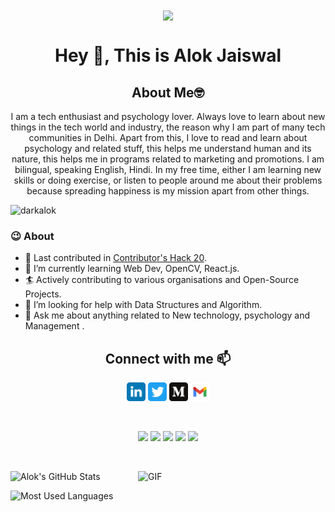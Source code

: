 <div align="center">
<img src="https://user-images.githubusercontent.com/42115530/92640221-9728ca00-f2fa-11ea-8994-c72b26e937de.gif" align="center"/>
</div>
<h1 align='center'>Hey 👋, This is Alok Jaiswal</h1>
<p align = 'center'> 
<h2 align='center'>About Me🤓</h2>
<p align='center'>I am a tech enthusiast and psychology lover. Always love to learn about new things in the tech world and industry, the reason why I am part of many tech communities in Delhi. Apart from this, I love to read and learn
about psychology and related stuff, this helps me understand human and its nature, this helps me in programs related to marketing and promotions. I am bilingual, speaking English, Hindi.
In my free time, either I am learning new skills or doing exercise, or listen to people around me about their problems because spreading happiness is my mission apart from other things.
 <p align="left"> <img src="https://komarev.com/ghpvc/?username=darkalok" alt="darkalok" /> </p>

### 😉 About
- 🔭 Last contributed in [Contributor's Hack 20](https://hakincodes.tech/ "HackinCodes").
- 🌱 I’m currently learning Web Dev, OpenCV, React.js. 
- 🏄‍ Actively contributing to various organisations and Open-Source Projects.
- 🤔 I’m looking for help with Data Structures and Algorithm.
- 💬 Ask me about anything related to New technology, psychology and Management .
</p><h2 align='center'>Connect with me  📫 </h2>
<p align = 'center'> 
 <!--<a href = https://simarpreetsingh-019.github.io target='_blank'> <img src=https://github.com/edent/SuperTinyIcons/blob/master/images/svg/digidentity.svg height='30' weight='30'/></a> --> 
  <!--<a href = https://github.com/simarpreetsingh-019 target='_blank'> <img src=https://github.com/edent/SuperTinyIcons/blob/master/images/svg/github.svg height='30' weight='30'/></a> -->
<a href = https://www.linkedin.com/in/darkalok target='_blank'> <img src=https://github.com/edent/SuperTinyIcons/blob/master/images/svg/linkedin.svg height='30' weight='30'/></a> 
<a href = https://twitter.com/dark_alok target='_blank'> <img src=https://github.com/edent/SuperTinyIcons/blob/master/images/svg/twitter.svg height='30' weight='30'/></a>
<a href = https://medium.com/@alokj369 target='_blank'> <img src=https://github.com/edent/SuperTinyIcons/blob/master/images/svg/medium.svg height='30' weight='30'/></a> 
<a href="https://mail.google.com/mail/?view=cm&fs=1&tf=1&to=alokj369@gmail.com" target="_blank"><img src=https://github.com/edent/SuperTinyIcons/blob/master/images/svg/gmail.svg height='30' weight='30'/></a>
<!-- <a href = https://stackoverflow.com/users/11798523/simarpreetsingh-019 target='_blank'> <img src=https://github.com/edent/SuperTinyIcons/blob/master/images/svg/stackoverflow.svg height='30' weight='30'/></a> -->
<!-- <a href = https://www.hackerrank.com/Simarpreetsingh4 target='_blank'> <img src="https://cdn.worldvectorlogo.com/logos/hackerrank.svg" height='30' weight='30'/></a> --> 

 &emsp;

<p align="center">
<!-- <img src="https://img.shields.io/badge/Python-3776AB?style=for-the-badge&logo=python&logoColor=white"/> -->
 <img src="https://img.shields.io/badge/HTML-239120?style=for-the-badge&logo=html5&logoColor=white"/>
 <img src="https://img.shields.io/badge/CSS-239120?&style=for-the-badge&logo=css3&logoColor=white"/> 
 <img src="https://img.shields.io/badge/JavaScript-F7DF1E?style=for-the-badge&logo=javascript&logoColor=black"/>
 <!-- <img src="https://img.shields.io/badge/C-00599C?style=for-the-badge&logo=c&logoColor=white"/> -->
<!--  <img src="https://img.shields.io/badge/C%2B%2B-00599C?style=for-the-badge&logo=c%2B%2B&logoColor=white"/> -->
<!--  <img src="https://img.shields.io/badge/Markdown-000000?style=for-the-badge&logo=markdown&logoColor=white"/>  -->

 <img src="https://img.shields.io/badge/react-%2320232a.svg?style=for-the-badge&logo=react&logoColor=%2361DAFB"/> 
<!--  <img src="https://img.shields.io/badge/opencv-%23white.svg?style=for-the-badge&logo=opencv&logoColor=white"/> -->
<!--  <img src="https://img.shields.io/badge/Flask-000000?style=for-the-badge&logo=flask&logoColor=white"/> -->
 <img src="https://img.shields.io/badge/MySQL-00000F?style=for-the-badge&logo=mysql&logoColor=white"/> 

</p>

 &emsp;

<img align="right" height="250" width="300" alt="GIF" src="https://miro.medium.com/max/1360/1*IRGHmiGsa16stedQvIaZfw.gif" />

![Alok's GitHub Stats](https://github-readme-stats.vercel.app/api?username=darkalok&theme=vue&show_icons=true)

![Most Used Languages](https://github-readme-stats.vercel.app/api/top-langs/?username=DARKALOK&show_icons=true&theme=radical)























<!-- ### Hi there 👋 

![](https://user-images.githubusercontent.com/42115530/92640221-9728ca00-f2fa-11ea-8994-c72b26e937de.gif)

 **AlokJais/AlokJais** is a ✨ _special_ ✨ repository because its `README.md` (this file) appears on your GitHub profile. 

Here are some ideas to get you started: 
![Hey](https://github.com/darkalok#hey--this-is-alok-jaiswal)

- 🔭 I’m currently working on ...
- 🌱 I’m currently learning ...
- 👯 I’m looking to collaborate on ...
- 🤔 I’m looking for help with ...
- 💬 Ask me about ...
- 📫 How to reach me: ...
- 😄 Pronouns: ...
- ⚡ Fun fact: ...

<img src = "https://img.shields.io/badge/-HTML-e34f26?logo=html5&logoColor=fff">

![Github Stats](https://github-readme-stats.vercel.app/api?username=darkalok&count_private=true&show_icons=true&theme=radical)

![Top Languages](https://github-readme-stats.vercel.app/api/top-langs/?username=DARKALOK&show_icons=true&theme=radical)






Alok's first website
 https://alokjais.github.io/alok-first-website.github.io/
 
 Avatar by name
 https://alokjais.github.io/Create-Project-Using-APIs.github.io/

Stylish Calculator
 https://alokjais.github.io/Stylish-Calculator.github.io/
 -->
